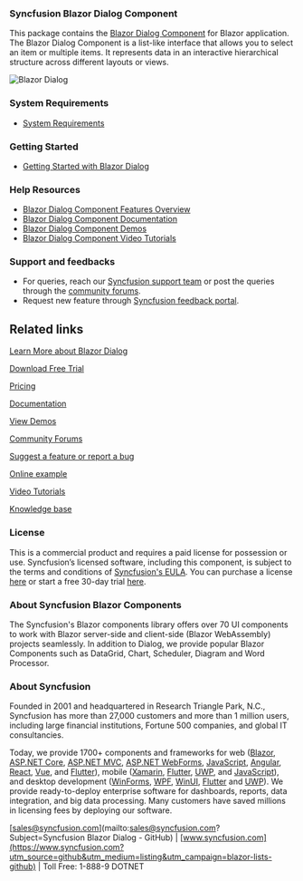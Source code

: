 ### Syncfusion Blazor Dialog Component

This package contains the [Blazor Dialog Component](https://www.syncfusion.com/blazor-components/blazor-dialog?utm_source=github&utm_medium=listing&utm_campaign=blazor-lists-github) for Blazor application. The Blazor Dialog Component is a list-like interface that allows you to select an item or multiple items. It represents data in an interactive hierarchical structure across different layouts or views.

![Blazor Dialog](https://raw.githubusercontent.com/SyncfusionExamples/github-img/master/blazor/blazor-dialog.png)

### System Requirements

* [System Requirements](https://blazor.syncfusion.com/documentation/system-requirements?utm_source=github&utm_medium=listing&utm_campaign=blazor-lists-github)

### Getting Started

* [Getting Started with Blazor Dialog](https://blazor.syncfusion.com/documentation/dialog/getting-started?utm_source=github&utm_medium=listing&utm_campaign=blazor-lists-github)
 
### Help Resources

* [Blazor Dialog Component Features Overview](https://www.syncfusion.com/blazor-components/blazor-dialog?utm_source=github&utm_medium=listing&utm_campaign=blazor-lists-github)
* [Blazor Dialog Component Documentation](https://blazor.syncfusion.com/documentation/dialog/getting-started?utm_source=github&utm_medium=listing&utm_campaign=blazor-lists-github)
* [Blazor Dialog Component Demos](https://blazor.syncfusion.com/demos/dialog/default-functionalities?utm_source=github&utm_medium=listing&utm_campaign=blazor-lists-github)
* [Blazor Dialog Component Video Tutorials](https://www.syncfusion.com/tutorial-videos/blazor/dialog?utm_source=github&utm_medium=listing&utm_campaign=blazor-lists-github)

### Support and feedbacks

* For queries, reach our [Syncfusion support team](https://www.syncfusion.com/support/directtrac/incidents/newincident?utm_source=github&utm_medium=listing&utm_campaign=blazor-lists-github) or post the queries through the [community forums](https://www.syncfusion.com/forums/blazor-components?utm_source=github&utm_medium=listing&utm_campaign=blazor-lists-github). 
* Request new feature through [Syncfusion feedback portal](https://www.syncfusion.com/feedback/blazor-components?utm_source=github&utm_medium=listing&utm_campaign=blazor-lists-github).

## Related links

[Learn More about Blazor Dialog](https://www.syncfusion.com/blazor-components/blazor-dialog?utm_source=github&utm_medium=listing&utm_campaign=blazor-dialog-github-samples)

[Download Free Trial](https://www.syncfusion.com/downloads/blazor?utm_source=github&utm_medium=listing&utm_campaign=blazor-dialog-github-samples)

[Pricing](https://www.syncfusion.com/sales/products/blazor?utm_source=github&utm_medium=listing&utm_campaign=blazor-dialog-github-samples)

[Documentation](https://blazor.syncfusion.com/documentation/dialog/getting-started?utm_source=github&utm_medium=listing&utm_campaign=blazor-dialog-github-samples)

[View Demos](https://github.com/SyncfusionExamples/Create-a-Dialog-Component-in-a-Blazor-Server-Application?utm_source=github&utm_medium=listing&utm_campaign=blazor-dialog-github-samples)

[Community Forums](https://www.syncfusion.com/forums/blazor-components?utm_source=github&utm_medium=listing&utm_campaign=blazor-dialog-github-samples)

[Suggest a feature or report a bug](https://www.syncfusion.com/feedback/blazor-components?utm_source=github&utm_medium=listing&utm_campaign=blazor-dialog-github-samples)

[Online example](https://blazor.syncfusion.com/demos/toolbar/default-functionalities?utm_source=github&utm_medium=listing&utm_campaign=blazor-dialog-github-samples)

[Video Tutorials](https://www.syncfusion.com/tutorial-videos/blazor/toolbar?utm_source=github&utm_medium=listing&utm_campaign=blazor-dialog-github-samples)

[Knowledge base](https://www.syncfusion.com/kb/blazor-components?utm_source=github&utm_medium=listing&utm_campaign=blazor-dialog-github-samples)


### License

This is a commercial product and requires a paid license for possession or use. Syncfusion’s licensed software, including this component, is subject to the terms and conditions of [Syncfusion's EULA](https://www.syncfusion.com/eula/es/?utm_source=github&utm_medium=listing&utm_campaign=blazor-lists-github). You can purchase a license [here](https://www.syncfusion.com/sales/products?utm_source=github&utm_medium=listing&utm_campaign=blazor-lists-github) or start a free 30-day trial [here](https://www.syncfusion.com/account/manage-trials/start-trials?utm_source=github&utm_medium=listing&utm_campaign=blazor-lists-github).

### About Syncfusion Blazor Components
The Syncfusion's Blazor components library offers over 70 UI components to work with Blazor server-side and client-side (Blazor WebAssembly) projects seamlessly. In addition to Dialog, we provide popular Blazor Components such as DataGrid, Chart, Scheduler, Diagram and Word Processor.


### About Syncfusion

Founded in 2001 and headquartered in Research Triangle Park, N.C., Syncfusion has more than 27,000 customers and more than 1 million users, including large financial institutions, Fortune 500 companies, and global IT consultancies.
 
Today, we provide 1700+ components and frameworks for web ([Blazor](https://www.syncfusion.com/blazor-components?utm_source=github&utm_medium=listing&utm_campaign=blazor-lists-github), [ASP.NET Core](https://www.syncfusion.com/aspnet-core-ui-controls?utm_source=github&utm_medium=listing&utm_campaign=blazor-lists-github), [ASP.NET MVC](https://www.syncfusion.com/aspnet-mvc-ui-controls?utm_source=github&utm_medium=listing&utm_campaign=blazor-lists-github), [ASP.NET WebForms](https://www.syncfusion.com/jquery/aspnet-webforms-ui-controls?utm_source=github&utm_medium=listing&utm_campaign=blazor-lists-github), [JavaScript](https://www.syncfusion.com/javascript-ui-controls?utm_source=github&utm_medium=listing&utm_campaign=blazor-lists-github), [Angular](https://www.syncfusion.com/angular-ui-components?utm_source=github&utm_medium=listing&utm_campaign=blazor-lists-github), [React](https://www.syncfusion.com/react-ui-components?utm_source=github&utm_medium=listing&utm_campaign=blazor-lists-github), [Vue](https://www.syncfusion.com/vue-ui-components?utm_source=github&utm_medium=listing&utm_campaign=blazor-lists-github), and [Flutter](https://www.syncfusion.com/flutter-widgets?utm_source=github&utm_medium=listing&utm_campaign=blazor-lists-github)), mobile ([Xamarin](https://www.syncfusion.com/xamarin-ui-controls?utm_source=github&utm_medium=listing&utm_campaign=blazor-lists-github), [Flutter](https://www.syncfusion.com/flutter-widgets?utm_source=github&utm_medium=listing&utm_campaign=blazor-lists-github), [UWP](https://www.syncfusion.com/uwp-ui-controls?utm_source=github&utm_medium=listing&utm_campaign=blazor-lists-github), and [JavaScript](https://www.syncfusion.com/javascript-ui-controls?utm_source=github&utm_medium=listing&utm_campaign=blazor-lists-github)), and desktop development ([WinForms](https://www.syncfusion.com/winforms-ui-controls?utm_source=github&utm_medium=listing&utm_campaign=blazor-lists-github), [WPF](https://www.syncfusion.com/wpf-controls?utm_source=github&utm_medium=listing&utm_campaign=blazor-lists-github), [WinUI](https://www.syncfusion.com/winui-controls?utm_source=github&utm_medium=listing&utm_campaign=blazor-lists-github), [Flutter](https://www.syncfusion.com/flutter-widgets?utm_source=github&utm_medium=listing&utm_campaign=blazor-lists-github) and [UWP](https://www.syncfusion.com/uwp-ui-controls?utm_source=github&utm_medium=listing&utm_campaign=blazor-lists-github)). We provide ready-to-deploy enterprise software for dashboards, reports, data integration, and big data processing. Many customers have saved millions in licensing fees by deploying our software.

[sales@syncfusion.com](mailto:sales@syncfusion.com?Subject=Syncfusion Blazor Dialog - GitHub) | [www.syncfusion.com](https://www.syncfusion.com?utm_source=github&utm_medium=listing&utm_campaign=blazor-lists-github) | Toll Free: 1-888-9 DOTNET